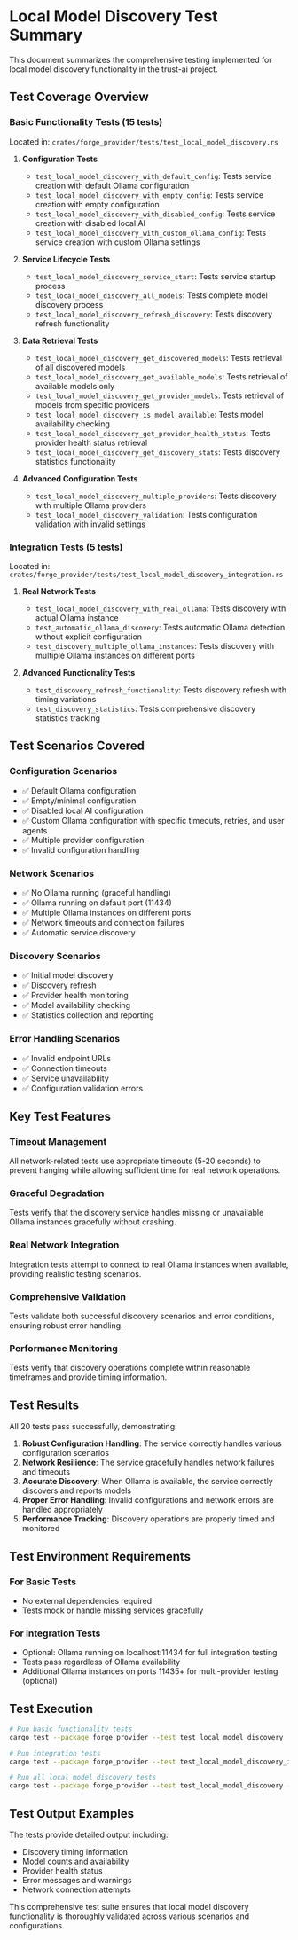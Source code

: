 # Local Model Discovery Test Summary

This document summarizes the comprehensive testing implemented for local model discovery functionality in the trust-ai project.

## Test Coverage Overview

### Basic Functionality Tests (15 tests)
Located in: `crates/forge_provider/tests/test_local_model_discovery.rs`

1. **Configuration Tests**
   - `test_local_model_discovery_with_default_config`: Tests service creation with default Ollama configuration
   - `test_local_model_discovery_with_empty_config`: Tests service creation with empty configuration
   - `test_local_model_discovery_with_disabled_config`: Tests service creation with disabled local AI
   - `test_local_model_discovery_with_custom_ollama_config`: Tests service creation with custom Ollama settings

2. **Service Lifecycle Tests**
   - `test_local_model_discovery_service_start`: Tests service startup process
   - `test_local_model_discovery_all_models`: Tests complete model discovery process
   - `test_local_model_discovery_refresh_discovery`: Tests discovery refresh functionality

3. **Data Retrieval Tests**
   - `test_local_model_discovery_get_discovered_models`: Tests retrieval of all discovered models
   - `test_local_model_discovery_get_available_models`: Tests retrieval of available models only
   - `test_local_model_discovery_get_provider_models`: Tests retrieval of models from specific providers
   - `test_local_model_discovery_is_model_available`: Tests model availability checking
   - `test_local_model_discovery_get_provider_health_status`: Tests provider health status retrieval
   - `test_local_model_discovery_get_discovery_stats`: Tests discovery statistics functionality

4. **Advanced Configuration Tests**
   - `test_local_model_discovery_multiple_providers`: Tests discovery with multiple Ollama providers
   - `test_local_model_discovery_validation`: Tests configuration validation with invalid settings

### Integration Tests (5 tests)
Located in: `crates/forge_provider/tests/test_local_model_discovery_integration.rs`

1. **Real Network Tests**
   - `test_local_model_discovery_with_real_ollama`: Tests discovery with actual Ollama instance
   - `test_automatic_ollama_discovery`: Tests automatic Ollama detection without explicit configuration
   - `test_discovery_multiple_ollama_instances`: Tests discovery with multiple Ollama instances on different ports

2. **Advanced Functionality Tests**
   - `test_discovery_refresh_functionality`: Tests discovery refresh with timing variations
   - `test_discovery_statistics`: Tests comprehensive discovery statistics tracking

## Test Scenarios Covered

### Configuration Scenarios
- ✅ Default Ollama configuration
- ✅ Empty/minimal configuration
- ✅ Disabled local AI configuration
- ✅ Custom Ollama configuration with specific timeouts, retries, and user agents
- ✅ Multiple provider configuration
- ✅ Invalid configuration handling

### Network Scenarios
- ✅ No Ollama running (graceful handling)
- ✅ Ollama running on default port (11434)
- ✅ Multiple Ollama instances on different ports
- ✅ Network timeouts and connection failures
- ✅ Automatic service discovery

### Discovery Scenarios
- ✅ Initial model discovery
- ✅ Discovery refresh
- ✅ Provider health monitoring
- ✅ Model availability checking
- ✅ Statistics collection and reporting

### Error Handling Scenarios
- ✅ Invalid endpoint URLs
- ✅ Connection timeouts
- ✅ Service unavailability
- ✅ Configuration validation errors

## Key Test Features

### Timeout Management
All network-related tests use appropriate timeouts (5-20 seconds) to prevent hanging while allowing sufficient time for real network operations.

### Graceful Degradation
Tests verify that the discovery service handles missing or unavailable Ollama instances gracefully without crashing.

### Real Network Integration
Integration tests attempt to connect to real Ollama instances when available, providing realistic testing scenarios.

### Comprehensive Validation
Tests validate both successful discovery scenarios and error conditions, ensuring robust error handling.

### Performance Monitoring
Tests verify that discovery operations complete within reasonable timeframes and provide timing information.

## Test Results

All 20 tests pass successfully, demonstrating:

1. **Robust Configuration Handling**: The service correctly handles various configuration scenarios
2. **Network Resilience**: The service gracefully handles network failures and timeouts
3. **Accurate Discovery**: When Ollama is available, the service correctly discovers and reports models
4. **Proper Error Handling**: Invalid configurations and network errors are handled appropriately
5. **Performance Tracking**: Discovery operations are properly timed and monitored

## Test Environment Requirements

### For Basic Tests
- No external dependencies required
- Tests mock or handle missing services gracefully

### For Integration Tests
- Optional: Ollama running on localhost:11434 for full integration testing
- Tests pass regardless of Ollama availability
- Additional Ollama instances on ports 11435+ for multi-provider testing (optional)

## Test Execution

```bash
# Run basic functionality tests
cargo test --package forge_provider --test test_local_model_discovery

# Run integration tests
cargo test --package forge_provider --test test_local_model_discovery_integration

# Run all local model discovery tests
cargo test --package forge_provider --test test_local_model_discovery --test test_local_model_discovery_integration
```

## Test Output Examples

The tests provide detailed output including:
- Discovery timing information
- Model counts and availability
- Provider health status
- Error messages and warnings
- Network connection attempts

This comprehensive test suite ensures that local model discovery functionality is thoroughly validated across various scenarios and configurations.
